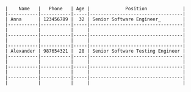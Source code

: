     |    Name   |   Phone   | Age |             Position             |
    |-----------|-----------|-----|----------------------------------|
    | Anna      | 123456789 |  32 | Senior Software Engineer_        |
    |-----------|-----------|-----|----------------------------------|
    |           |           |     |                                  |
    |-----------|-----------|-----|----------------------------------|
    |           |           |     |                                  |
    |-----------|-----------|-----|----------------------------------|
    | Alexander | 987654321 |  28 | Senior Software Testing Engineer |
    |-----------|-----------|-----|----------------------------------|
    |           |           |     |                                  |
    |-----------|-----------|-----|----------------------------------|
    |           |           |     |                                  |
    |-----------|-----------|-----|----------------------------------|
    |           |           |     |                                  |

